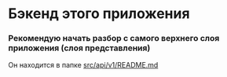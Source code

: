 # Бэкенд этого приложения

### Рекомендую начать разбор с самого верхнего слоя приложения (слоя представления)
Он находится в папке [src/api/v1/README.md](src/api/v1/README.md)